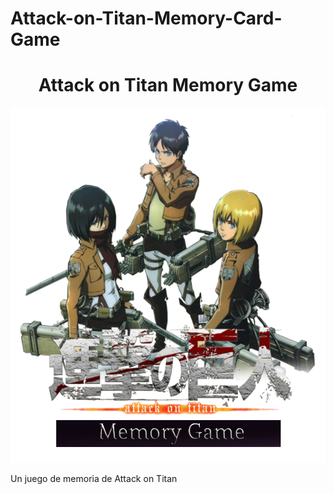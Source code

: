 # Attack-on-Titan-Memory-Card-Game
<h1 align="center">Attack on Titan Memory Game </h1>

<p align="center">
  <img src="imgLogo/imgLogo.png" alt="Mi Logo" />
</p>

Un juego de memoria de Attack on Titan
